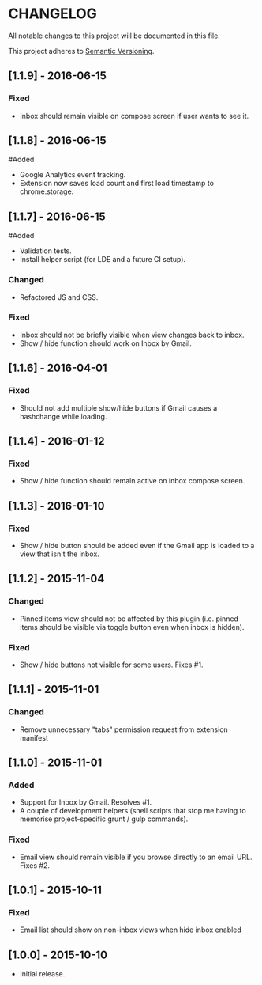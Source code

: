 # CHANGELOG
All notable changes to this project will be documented in this file.

This project adheres to [Semantic Versioning](http://semver.org/).

## [1.1.9] - 2016-06-15
### Fixed
- Inbox should remain visible on compose screen if user wants to see it.

## [1.1.8] - 2016-06-15
#Added
- Google Analytics event tracking.
- Extension now saves load count and first load timestamp to chrome.storage.

## [1.1.7] - 2016-06-15
#Added
- Validation tests.
- Install helper script (for LDE and a future CI setup).

### Changed
- Refactored JS and CSS.

### Fixed
- Inbox should not be briefly visible when view changes back to inbox.
- Show / hide function should work on Inbox by Gmail.

## [1.1.6] - 2016-04-01
### Fixed
- Should not add multiple show/hide buttons if Gmail causes a hashchange while loading.

## [1.1.4] - 2016-01-12
### Fixed
- Show / hide function should remain active on inbox compose screen.

## [1.1.3] - 2016-01-10
### Fixed
- Show / hide button should be added even if the Gmail app is loaded to a
view that isn't the inbox.

## [1.1.2] - 2015-11-04
### Changed
- Pinned items view should not be affected by this plugin (i.e. pinned items should be visible via toggle button even when inbox is hidden).

### Fixed
- Show / hide buttons not visible for some users. Fixes #1.

## [1.1.1] - 2015-11-01
### Changed
- Remove unnecessary "tabs" permission request from extension manifest

## [1.1.0] - 2015-11-01
### Added
- Support for Inbox by Gmail. Resolves #1.
- A couple of development helpers (shell scripts that stop me having to memorise project-specific grunt / gulp commands).

### Fixed
- Email view should remain visible if you browse directly to an email URL. Fixes #2.

## [1.0.1] - 2015-10-11
### Fixed
- Email list should show on non-inbox views when hide inbox enabled

## [1.0.0] - 2015-10-10
- Initial release.